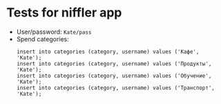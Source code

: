 # Tests for niffler app

* User/password: `Kate/pass`
* Spend categories:
    ```postgresql
    insert into categories (category, username) values ('Кафе', 'Kate');
    insert into categories (category, username) values ('Продукты', 'Kate');
    insert into categories (category, username) values ('Обучение', 'Kate');
    insert into categories (category, username) values ('Транспорт', 'Kate');
    ```